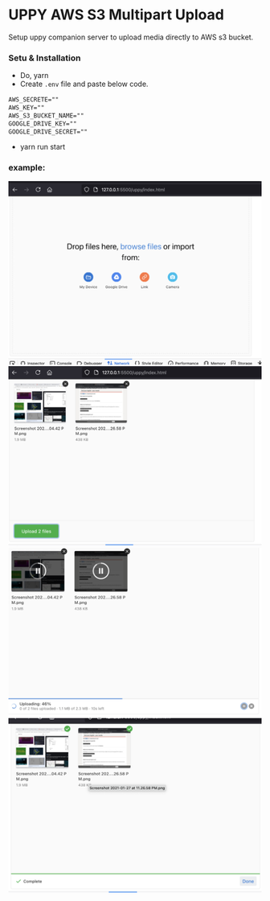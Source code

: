# UPPY AWS S3 Multipart Upload
Setup uppy companion server to upload media directly to AWS s3 bucket.

### Setu & Installation
- Do, yarn 
- Create `.env`  file and paste below code.
  
```
AWS_SECRETE=""
AWS_KEY=""
AWS_S3_BUCKET_NAME=""
GOOGLE_DRIVE_KEY=""
GOOGLE_DRIVE_SECRET=""
```
- yarn run start


### example:
![Alt text](./images/1.png "Dashboard")
![Alt text](./images/2.png "File select")
![Alt text](./images/3.png "Upload ")
![Alt text](./images/4.png "COmplete")
